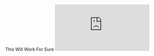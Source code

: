 This Will Work For Sure ![My Resume.pdf](https://github.com/MiArianM/MiArianM/files/14283721/My.Resume.pdf)
